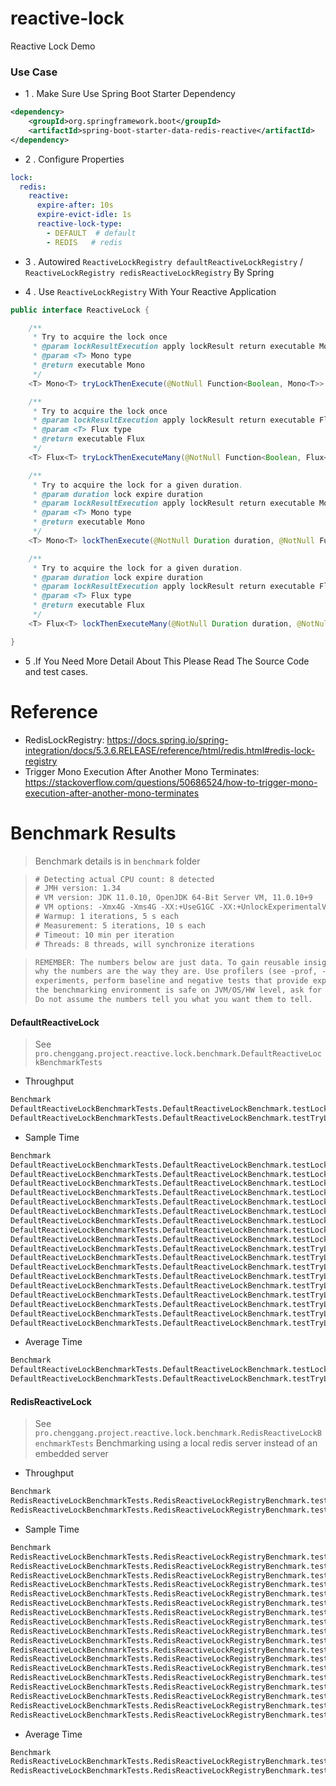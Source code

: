 # reactive-lock
Reactive Lock Demo

### Use Case

* 1 . Make Sure Use Spring Boot Starter Dependency 

```xml
<dependency>
    <groupId>org.springframework.boot</groupId>
    <artifactId>spring-boot-starter-data-redis-reactive</artifactId>
</dependency>
```

* 2 . Configure Properties


```yaml
lock:
  redis:
    reactive:
      expire-after: 10s
      expire-evict-idle: 1s
      reactive-lock-type:
        - DEFAULT  # default
        - REDIS   # redis
```

* 3 . Autowired `ReactiveLockRegistry defaultReactiveLockRegistry` / `ReactiveLockRegistry redisReactiveLockRegistry` By Spring

* 4 . Use `ReactiveLockRegistry` With Your Reactive Application

```java
public interface ReactiveLock {

    /**
     * Try to acquire the lock once
     * @param lockResultExecution apply lockResult return executable Mono
     * @param <T> Mono type
     * @return executable Mono
     */
    <T> Mono<T> tryLockThenExecute(@NotNull Function<Boolean, Mono<T>> lockResultExecution);

    /**
     * Try to acquire the lock once
     * @param lockResultExecution apply lockResult return executable Flux
     * @param <T> Flux type
     * @return executable Flux
     */
    <T> Flux<T> tryLockThenExecuteMany(@NotNull Function<Boolean, Flux<T>> lockResultExecution);

    /**
     * Try to acquire the lock for a given duration.
     * @param duration lock expire duration
     * @param lockResultExecution apply lockResult return executable Mono
     * @param <T> Mono type
     * @return executable Mono
     */
    <T> Mono<T> lockThenExecute(@NotNull Duration duration, @NotNull Function<Boolean, Mono<T>> lockResultExecution);

    /**
     * Try to acquire the lock for a given duration.
     * @param duration lock expire duration
     * @param lockResultExecution apply lockResult return executable Flux
     * @param <T> Flux type
     * @return executable Flux
     */
    <T> Flux<T> lockThenExecuteMany(@NotNull Duration duration, @NotNull Function<Boolean, Flux<T>> lockResultExecution);

}
```

* 5 .If You Need More Detail About This Please Read The Source Code and test cases.

# Reference

* RedisLockRegistry: https://docs.spring.io/spring-integration/docs/5.3.6.RELEASE/reference/html/redis.html#redis-lock-registry
* Trigger Mono Execution After Another Mono Terminates: https://stackoverflow.com/questions/50686524/how-to-trigger-mono-execution-after-another-mono-terminates

# Benchmark Results

> Benchmark details is in `benchmark` folder

> ```txt
> # Detecting actual CPU count: 8 detected
> # JMH version: 1.34
> # VM version: JDK 11.0.10, OpenJDK 64-Bit Server VM, 11.0.10+9
> # VM options: -Xmx4G -Xms4G -XX:+UseG1GC -XX:+UnlockExperimentalVMOptions -XX:G1NewSizePercent=40 -XX:+ParallelRefProcEnabled
> # Warmup: 1 iterations, 5 s each
> # Measurement: 5 iterations, 10 s each
> # Timeout: 10 min per iteration
> # Threads: 8 threads, will synchronize iterations
> ```

> ```txt
> REMEMBER: The numbers below are just data. To gain reusable insights, you need to follow up on
> why the numbers are the way they are. Use profilers (see -prof, -lprof), design factorial
> experiments, perform baseline and negative tests that provide experimental control, make sure
> the benchmarking environment is safe on JVM/OS/HW level, ask for reviews from the domain experts.
> Do not assume the numbers tell you what you want them to tell.
> ```
> 

#### DefaultReactiveLock

> See `pro.chenggang.project.reactive.lock.benchmark.DefaultReactiveLockBenchmarkTests`

* Throughput

```txt
Benchmark                                                                       Mode  Cnt        Score       Error  Units
DefaultReactiveLockBenchmarkTests.DefaultReactiveLockBenchmark.testLockExpire  thrpt   25    69484.373 ± 10690.659  ops/s
DefaultReactiveLockBenchmarkTests.DefaultReactiveLockBenchmark.testTryLock     thrpt   25  1350325.303 ± 70065.971  ops/s
```

* Sample Time

```txt
Benchmark                                                                                               Mode       Cnt           Score       Error  Units
DefaultReactiveLockBenchmarkTests.DefaultReactiveLockBenchmark.testLockExpire                         sample  19995332      104168.645 ± 11120.767  ns/op
DefaultReactiveLockBenchmarkTests.DefaultReactiveLockBenchmark.testLockExpire:testLockExpire·p0.00    sample                  2192.000              ns/op
DefaultReactiveLockBenchmarkTests.DefaultReactiveLockBenchmark.testLockExpire:testLockExpire·p0.50    sample                  4248.000              ns/op
DefaultReactiveLockBenchmarkTests.DefaultReactiveLockBenchmark.testLockExpire:testLockExpire·p0.90    sample                 10224.000              ns/op
DefaultReactiveLockBenchmarkTests.DefaultReactiveLockBenchmark.testLockExpire:testLockExpire·p0.95    sample                 55872.000              ns/op
DefaultReactiveLockBenchmarkTests.DefaultReactiveLockBenchmark.testLockExpire:testLockExpire·p0.99    sample                324096.000              ns/op
DefaultReactiveLockBenchmarkTests.DefaultReactiveLockBenchmark.testLockExpire:testLockExpire·p0.999   sample               1660928.000              ns/op
DefaultReactiveLockBenchmarkTests.DefaultReactiveLockBenchmark.testLockExpire:testLockExpire·p0.9999  sample               8380416.000              ns/op
DefaultReactiveLockBenchmarkTests.DefaultReactiveLockBenchmark.testLockExpire:testLockExpire·p1.00    sample            3535798272.000              ns/op
DefaultReactiveLockBenchmarkTests.DefaultReactiveLockBenchmark.testTryLock                            sample  41830912       11815.775 ±  1398.239  ns/op
DefaultReactiveLockBenchmarkTests.DefaultReactiveLockBenchmark.testTryLock:testTryLock·p0.00          sample                   532.000              ns/op
DefaultReactiveLockBenchmarkTests.DefaultReactiveLockBenchmark.testTryLock:testTryLock·p0.50          sample                  1288.000              ns/op
DefaultReactiveLockBenchmarkTests.DefaultReactiveLockBenchmark.testTryLock:testTryLock·p0.90          sample                  1572.000              ns/op
DefaultReactiveLockBenchmarkTests.DefaultReactiveLockBenchmark.testTryLock:testTryLock·p0.95          sample                  1666.000              ns/op
DefaultReactiveLockBenchmarkTests.DefaultReactiveLockBenchmark.testTryLock:testTryLock·p0.99          sample                  7480.000              ns/op
DefaultReactiveLockBenchmarkTests.DefaultReactiveLockBenchmark.testTryLock:testTryLock·p0.999         sample                268288.000              ns/op
DefaultReactiveLockBenchmarkTests.DefaultReactiveLockBenchmark.testTryLock:testTryLock·p0.9999        sample               7503872.000              ns/op
DefaultReactiveLockBenchmarkTests.DefaultReactiveLockBenchmark.testTryLock:testTryLock·p1.00          sample            2734686208.000              ns/op
```

* Average Time

```txt
Benchmark                                                                      Mode  Cnt       Score       Error  Units
DefaultReactiveLockBenchmarkTests.DefaultReactiveLockBenchmark.testLockExpire  avgt   25  113330.799 ± 17221.271  ns/op
DefaultReactiveLockBenchmarkTests.DefaultReactiveLockBenchmark.testTryLock     avgt   25    6540.598 ±   325.970  ns/op
```


#### RedisReactiveLock

> See `pro.chenggang.project.reactive.lock.benchmark.RedisReactiveLockBenchmarkTests`
> Benchmarking using a local redis server instead of an embedded server

* Throughput

```txt
Benchmark                                                                           Mode  Cnt        Score       Error  Units
RedisReactiveLockBenchmarkTests.RedisReactiveLockRegistryBenchmark.testLockExpire  thrpt   25    75001.195 ±  9350.136  ops/s
RedisReactiveLockBenchmarkTests.RedisReactiveLockRegistryBenchmark.testTryLock     thrpt   25  1924446.246 ± 92731.764  ops/s
```

* Sample Time

```txt
Benchmark                                                                                                   Mode       Cnt           Score      Error  Units
RedisReactiveLockBenchmarkTests.RedisReactiveLockRegistryBenchmark.testLockExpire                         sample  20347533      103026.470 ± 8987.630  ns/op
RedisReactiveLockBenchmarkTests.RedisReactiveLockRegistryBenchmark.testLockExpire:testLockExpire·p0.00    sample                  2480.000             ns/op
RedisReactiveLockBenchmarkTests.RedisReactiveLockRegistryBenchmark.testLockExpire:testLockExpire·p0.50    sample                  4992.000             ns/op
RedisReactiveLockBenchmarkTests.RedisReactiveLockRegistryBenchmark.testLockExpire:testLockExpire·p0.90    sample                  8184.000             ns/op
RedisReactiveLockBenchmarkTests.RedisReactiveLockRegistryBenchmark.testLockExpire:testLockExpire·p0.95    sample                 24032.000             ns/op
RedisReactiveLockBenchmarkTests.RedisReactiveLockRegistryBenchmark.testLockExpire:testLockExpire·p0.99    sample                229376.000             ns/op
RedisReactiveLockBenchmarkTests.RedisReactiveLockRegistryBenchmark.testLockExpire:testLockExpire·p0.999   sample               2301952.000             ns/op
RedisReactiveLockBenchmarkTests.RedisReactiveLockRegistryBenchmark.testLockExpire:testLockExpire·p0.9999  sample              37814272.000             ns/op
RedisReactiveLockBenchmarkTests.RedisReactiveLockRegistryBenchmark.testLockExpire:testLockExpire·p1.00    sample            3766484992.000             ns/op
RedisReactiveLockBenchmarkTests.RedisReactiveLockRegistryBenchmark.testTryLock                            sample  65206393        4690.081 ±   31.527  ns/op
RedisReactiveLockBenchmarkTests.RedisReactiveLockRegistryBenchmark.testTryLock:testTryLock·p0.00          sample                   773.000             ns/op
RedisReactiveLockBenchmarkTests.RedisReactiveLockRegistryBenchmark.testTryLock:testTryLock·p0.50          sample                  2728.000             ns/op
RedisReactiveLockBenchmarkTests.RedisReactiveLockRegistryBenchmark.testTryLock:testTryLock·p0.90          sample                  3244.000             ns/op
RedisReactiveLockBenchmarkTests.RedisReactiveLockRegistryBenchmark.testTryLock:testTryLock·p0.95          sample                  3416.000             ns/op
RedisReactiveLockBenchmarkTests.RedisReactiveLockRegistryBenchmark.testTryLock:testTryLock·p0.99          sample                 18560.000             ns/op
RedisReactiveLockBenchmarkTests.RedisReactiveLockRegistryBenchmark.testTryLock:testTryLock·p0.999         sample                257280.000             ns/op
RedisReactiveLockBenchmarkTests.RedisReactiveLockRegistryBenchmark.testTryLock:testTryLock·p0.9999        sample               2826240.000             ns/op
RedisReactiveLockBenchmarkTests.RedisReactiveLockRegistryBenchmark.testTryLock:testTryLock·p1.00          sample              43646976.000             ns/op
```

* Average Time

```txt
Benchmark                                                                          Mode  Cnt       Score       Error  Units
RedisReactiveLockBenchmarkTests.RedisReactiveLockRegistryBenchmark.testLockExpire  avgt   25  105464.905 ± 10506.329  ns/op
RedisReactiveLockBenchmarkTests.RedisReactiveLockRegistryBenchmark.testTryLock     avgt   25    4160.035 ±   279.581  ns/op
```